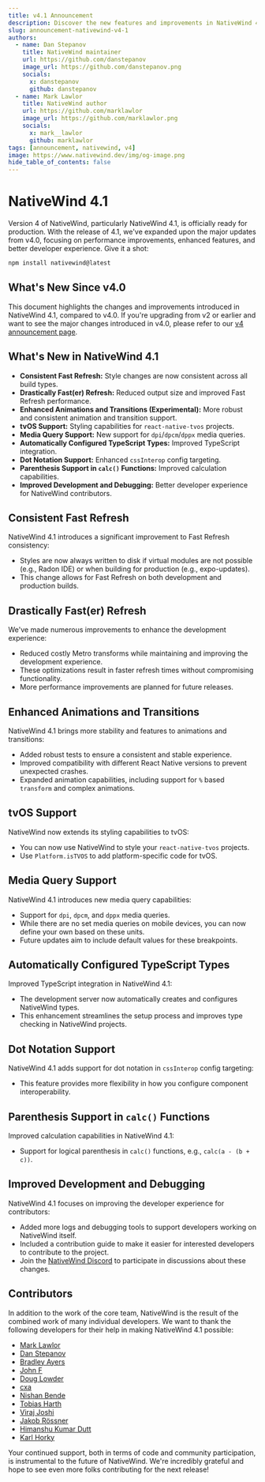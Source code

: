```yaml
---
title: v4.1 Announcement
description: Discover the new features and improvements in NativeWind 4.1, including faster refresh times, enhanced animations, and more.
slug: announcement-nativewind-v4-1
authors:
  - name: Dan Stepanov
    title: NativeWind maintainer
    url: https://github.com/danstepanov
    image_url: https://github.com/danstepanov.png
    socials:
      x: danstepanov
      github: danstepanov
  - name: Mark Lawlor
    title: NativeWind author
    url: https://github.com/marklawlor
    image_url: https://github.com/marklawlor.png
    socials:
      x: mark__lawlor
      github: marklawlor
tags: [announcement, nativewind, v4]
image: https://www.nativewind.dev/img/og-image.png
hide_table_of_contents: false
---
```


# NativeWind 4.1

Version 4 of NativeWind, particularly NativeWind 4.1, is officially ready for production. With the release of 4.1, we've expanded upon the major updates from v4.0, focusing on performance improvements, enhanced features, and better developer experience. Give it a shot:
```bash
npm install nativewind@latest
```

## What's New Since v4.0

This document highlights the changes and improvements introduced in NativeWind 4.1, compared to v4.0. If you're upgrading from v2 or earlier and want to see the major changes introduced in v4.0, please refer to our [v4 announcement page](./blog/announcement-nativewind-v4).

## What's New in NativeWind 4.1

- **Consistent Fast Refresh:** Style changes are now consistent across all build types.
- **Drastically Fast(er) Refresh:** Reduced output size and improved Fast Refresh performance.
- **Enhanced Animations and Transitions (Experimental):** More robust and consistent animation and transition support.
- **tvOS Support:** Styling capabilities for `react-native-tvos` projects.
- **Media Query Support:** New support for `dpi`/`dpcm`/`dppx` media queries.
- **Automatically Configured TypeScript Types:** Improved TypeScript integration.
- **Dot Notation Support:** Enhanced `cssInterop` config targeting.
- **Parenthesis Support in `calc()` Functions:** Improved calculation capabilities.
- **Improved Development and Debugging:** Better developer experience for NativeWind contributors.

## Consistent Fast Refresh

NativeWind 4.1 introduces a significant improvement to Fast Refresh consistency:

- Styles are now always written to disk if virtual modules are not possible (e.g., Radon IDE) or when building for production (e.g., expo-updates).
- This change allows for Fast Refresh on both development and production builds.

## Drastically Fast(er) Refresh

We've made numerous improvements to enhance the development experience:

- Reduced costly Metro transforms while maintaining and improving the development experience.
- These optimizations result in faster refresh times without compromising functionality.
- More performance improvements are planned for future releases.

## Enhanced Animations and Transitions

NativeWind 4.1 brings more stability and features to animations and transitions:

- Added robust tests to ensure a consistent and stable experience.
- Improved compatibility with different React Native versions to prevent unexpected crashes.
- Expanded animation capabilities, including support for `%` based `transform` and complex animations.

## tvOS Support

NativeWind now extends its styling capabilities to tvOS:

- You can now use NativeWind to style your `react-native-tvos` projects.
- Use `Platform.isTVOS` to add platform-specific code for tvOS.

## Media Query Support

NativeWind 4.1 introduces new media query capabilities:

- Support for `dpi`, `dpcm`, and `dppx` media queries.
- While there are no set media queries on mobile devices, you can now define your own based on these units.
- Future updates aim to include default values for these breakpoints.

## Automatically Configured TypeScript Types

Improved TypeScript integration in NativeWind 4.1:

- The development server now automatically creates and configures NativeWind types.
- This enhancement streamlines the setup process and improves type checking in NativeWind projects.

## Dot Notation Support

NativeWind 4.1 adds support for dot notation in `cssInterop` config targeting:

- This feature provides more flexibility in how you configure component interoperability.

## Parenthesis Support in `calc()` Functions

Improved calculation capabilities in NativeWind 4.1:

- Support for logical parenthesis in `calc()` functions, e.g., `calc(a - (b + c))`.

## Improved Development and Debugging

NativeWind 4.1 focuses on improving the developer experience for contributors:

- Added more logs and debugging tools to support developers working on NativeWind itself.
- Included a contribution guide to make it easier for interested developers to contribute to the project.
- Join the [NativeWind Discord](https://nativewind.dev/discord) to participate in discussions about these changes.

## Contributors

In addition to the work of the core team, NativeWind is the result of the combined work of many individual developers. We want to thank the following developers for their help in making NativeWind 4.1 possible:

- [Mark Lawlor](https://github.com/marklawlor)
- [Dan Stepanov](https://github.com/danstepanov)
- [Bradley Ayers](https://github.com/bradleyayers)
- [John F](https://github.com/johnf)
- [Doug Lowder](https://github.com/douglowder)
- [cxa](https://github.com/cxa)
- [Nishan Bende](https://github.com/intergalacticspacehighway)
- [Tobias Harth](https://github.com/tobiasharth)
- [Viraj Joshi](https://github.com/viraj-10)
- [Jakob Rössner](https://github.com/fleetadmiraljakob)
- [Himanshu Kumar Dutt](https://github.com/himanshukumardutt094)
- [Karl Horky](https://github.com/karlhorky)

Your continued support, both in terms of code and community participation, is instrumental to the future of NativeWind. We're incredibly grateful and hope to see even more folks contributing for the next release!
